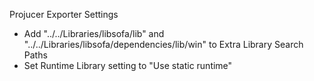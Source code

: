Projucer Exporter Settings
- Add "../../Libraries/libsofa/lib" and "../../Libraries/libsofa/dependencies/lib/win" to Extra Library Search Paths
- Set Runtime Library setting to "Use static runtime"
